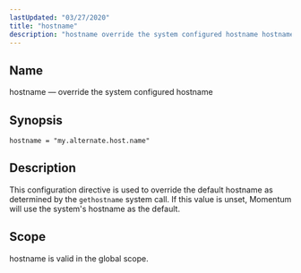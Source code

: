 ```yaml
---
lastUpdated: "03/27/2020"
title: "hostname"
description: "hostname override the system configured hostname hostname my alternate host name This configuration directive is used to override the default hostname as determined by the gethostname system call If this value is unset Momentum will use the system's hostname as the default hostname is valid in the global scope..."
---
```


<a name="conf.ref.hostname"></a> 
## Name

hostname — override the system configured hostname

## Synopsis

`hostname = "my.alternate.host.name"`

<a name="idp24769120"></a> 
## Description

This configuration directive is used to override the default hostname as determined by the `gethostname` system call. If this value is unset, Momentum will use the system's hostname as the default.

<a name="idp24771552"></a> 
## Scope

hostname is valid in the global scope.